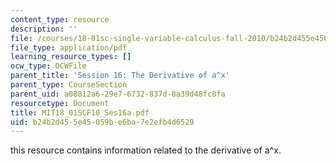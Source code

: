```yaml
---
content_type: resource
description: ''
file: /courses/18-01sc-single-variable-calculus-fall-2010/b24b2d455e45059be6ba7e2efb4d6529_MIT18_01SCF10_Ses16a.pdf
file_type: application/pdf
learning_resource_types: []
ocw_type: OCWFile
parent_title: 'Session 16: The Derivative of a^x'
parent_type: CourseSection
parent_uid: a08812a6-29e7-6732-837d-8a39d48fc8fa
resourcetype: Document
title: MIT18_01SCF10_Ses16a.pdf
uid: b24b2d45-5e45-059b-e6ba-7e2efb4d6529
---
```

this resource contains information related to the derivative of a^x.

